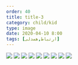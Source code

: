 ```yaml
---
order: 40
title: title-3
category: child/kid
type: image
date: 2020-04-10 8:00
tags: [ارتباط,همدلی]
---
```


![](../../static/images/kid-awareness-1.webp)
![](../../static/images/kid-awareness-2.webp)
![](../../static/images/kid-awareness-3.webp)
![](../../static/images/kid-awareness-4.webp)
![](../../static/images/kid-awareness-5.webp)
![](../../static/images/kid-awareness-6.webp)
![](../../static/images/kid-awareness-7.webp)
![](../../static/images/kid-awareness-8.webp)
![](../../static/images/kid-awareness-9.webp)